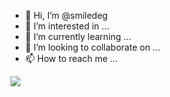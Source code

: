- 👋 Hi, I’m @smiledeg
- 👀 I’m interested in ...
- 🌱 I’m currently learning ...
- 💞️ I’m looking to collaborate on ...
- 📫 How to reach me ...

<!---
smiledeg/smiledeg is a ✨ special ✨ repository because its `README.md` (this file) appears on your GitHub profile.
You can click the Preview link to take a look at your changes.
--->
<a target="_blank" href="http://mail.qq.com/cgi-bin/qm_share?t=qm_mailme&email=OUpUUFVcXVxeeV9WQVRYUFUXWlZU" style="text-decoration:none;"><img src="http://rescdn.qqmail.com/zh_CN/htmledition/images/function/qm_open/ico_mailme_01.png"/></a>
